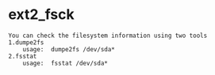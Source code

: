 ext2_fsck
=========
    You can check the filesystem information using two tools
    1.dumpe2fs
        usage:	dumpe2fs /dev/sda*
    2.fsstat
        usage:	fsstat /dev/sda*

